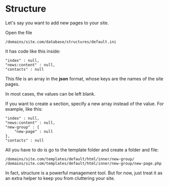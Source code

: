 # Structure

Let's say you want to add new pages to your site.

Open the file

	/domains/site.com/database/structures/default.ini

It has code like this inside:

	"index" : null,
	"news:content" : null,
	"contacts" : null

This file is an array in the **json** format, whose keys are the names of the site pages.

In most cases, the values ​​can be left blank.

If you want to create a section, specify a new array instead of the value. For example, like this:

	"index" : null,
	"news:content" : null,
	"new-group" : {
		"new-page" : null
	},
	"contacts" : null

All you have to do is go to the template folder and create a folder and file:

	/domains/site.com/templates/default/html/inner/new-group/
	/domains/site.com/templates/default/html/inner/new-group/new-page.php

In fact, structure is a powerful management tool. But for now, just treat it as an extra helper to keep you from cluttering your site.
